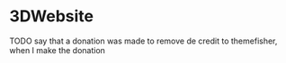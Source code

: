 # 3DWebsite

TODO say that a donation was made to remove de credit to themefisher, when I make the donation